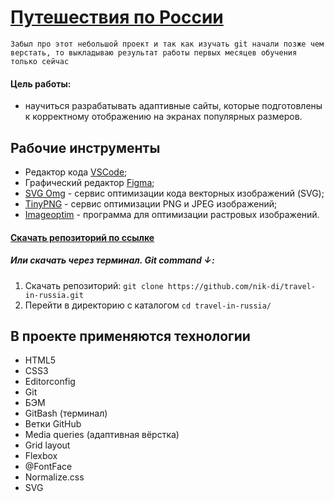 # [Путешествия по России](https://nik-di.github.io/travel-in-russia/)
``` Забыл про этот небольшой проект и так как изучать git начали позже чем верстать, то выкладываю результат работы первых месяцев обучения только сейчас ```

#### Цель работы: 
- научиться разрабатывать адаптивные сайты, которые подготовлены к корректному отображению на экранах популярных размеров.

## Рабочие инструменты

* Редактор кода [VSCode](https://code.visualstudio.com/);
* Графический редактор [Figma](https://www.figma.com/);
* [SVG Omg](https://jakearchibald.github.io/svgomg/) - сервис оптимизации кода векторных изображений (SVG);
* [TinyPNG](https://tinypng.com/) - сервис оптимизации PNG и JPEG изображений;
* [Imageoptim](https://imageoptim.com/) - программа для оптимизации растровых изображений.

#### [Скачать репозиторий по ссылке](https://github.com/nik-di/travel-in-russia/archive/main.zip)
##### Или скачать через терминал. Git command ↓:
1. Скачать репозиторий:
```git clone https://github.com/nik-di/travel-in-russia.git```
2. Перейти в директорию с каталогом
```cd travel-in-russia/```

## В проекте применяются технологии

* HTML5
* CSS3
* Editorconfig
* Git
* БЭМ
* GitBash (терминал)
* Ветки GitHub
* Media queries (адаптивная вёрстка)
* Grid layout
* Flexbox
* @FontFace
* Normalize.css
* SVG


